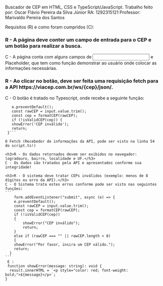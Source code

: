 Buscador de CEP em HTML, CSS e TypeScript/JavaScript.
Trabalho feito por: Oscar Flávio Pereira da Silva Júnior
RA: 1292315121
Professor: Marivaldo Pereira dos Santos

Requisitos (R) e como foram cumpridos (C):

<h3>R - A página deve conter um campo de entrada para o CEP e um botão para realizar a busca.</h3>
C - A página conta com alguns campos de <input> e Placeholder, que tem como função demonstrar ao usuário onde colocar as informações necessárias.

<h3>R - Ao clicar no botão, deve ser feita uma requisição fetch para a API https://viacep.com.br/ws/{cep}/json/.</h3>
C - O botão é tratado no Typescript, onde recebe a seguinte função:

````form.addEventListener('submit', async (e) => {
   e.preventDefault();
   const rawCEP = input.value.trim();
   const cep = formatCEP(rawCEP);
   if (!isValidCEP(cep)) {
   showError('CEP inválido');
   return;
 }```

O Fetch (Recebedor de informações da API, pode ser visto na linha 54 do script.ts!)

<h3>R - Os dados retornados devem ser exibidos no navegador: logradouro, bairro, localidade e UF.</h3>
C - Os dados são tratados pela API e apresentados conforme sua integridade!

<h3>R - O sistema deve tratar CEPs inválidos (exemplo: menos de 8 dígitos ou erro da API).</h3>
C - O Sistema trata estes erros conforme pode ser visto nas seguintes funções:
```
    form.addEventListener("submit", async (e) => {
    e.preventDefault();
    const rawCEP = input.value.trim();
    const cep = formatCEP(rawCEP);
    if (!isValidCEP(cep))
    {
        showError("CEP inválido");
        return;
    }
    else if (rawCEP === "" || rawCEP.length < 8)
    {
    showError("Por favor, insira um CEP válido.");
    return;
  }
```
 E :
 function showError(message: string): void {
  result.innerHTML = `<p style="color: red; font-weight: bold;">${message}</p>`;
}
````
